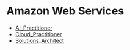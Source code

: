 # Amazon Web Services

 * [AI_Practitioner](./AI_Practitioner)
 * [Cloud_Practitioner](./Cloud_Practitioner)
 * [Solutions_Architect](./Solutions_Architect)
